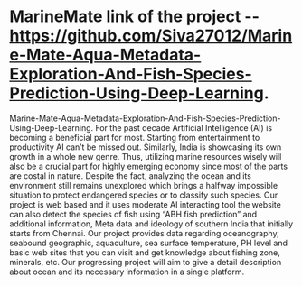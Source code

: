 # MarineMate link of the project --https://github.com/Siva27012/Marine-Mate-Aqua-Metadata-Exploration-And-Fish-Species-Prediction-Using-Deep-Learning.

Marine-Mate-Aqua-Metadata-Exploration-And-Fish-Species-Prediction-Using-Deep-Learning.
For the past decade Artificial Intelligence (AI) is becoming a beneficial part for most. Starting from entertainment to productivity AI can’t be missed out. Similarly, India is showcasing its own growth in a whole new genre. Thus, utilizing marine resources wisely will also be a crucial part for highly emerging economy since most of the parts are costal in nature. Despite the fact, analyzing the ocean and its environment still remains unexplored which brings a halfway impossible situation to protect endangered species or to classify such species. Our project is web based and it uses moderate AI interacting tool the website can also detect the species of fish using “ABH fish prediction” and additional information, Meta data and ideology of southern India that initially starts from Chennai. Our project provides data regarding oceanography, seabound geographic, aquaculture, sea surface temperature, PH level and basic web sites that you can visit and get knowledge about fishing zone, minerals, etc. Our progressing project will aim to give a detail description about ocean and its necessary information in a single platform.
